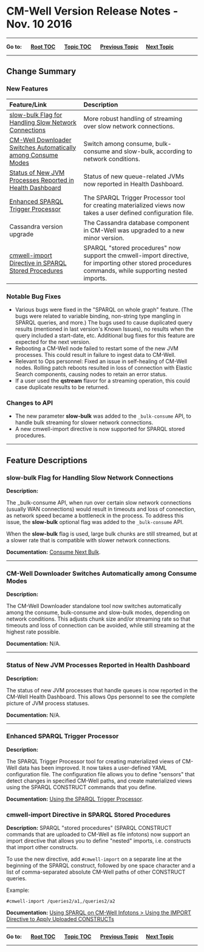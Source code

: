 # CM-Well Version Release Notes - Nov. 10 2016

----

**Go to:** &nbsp;&nbsp;&nbsp;&nbsp; [**Root TOC**](CM-Well.RootTOC.md) &nbsp;&nbsp;&nbsp;&nbsp; [**Topic TOC**](ReleaseNotes.TOC.md) &nbsp;&nbsp;&nbsp;&nbsp; [**Previous Topic**](ReleaseNotes.Oct.6.2016.md)&nbsp;&nbsp;&nbsp;&nbsp; [**Next Topic**](ReleaseNotes.Dec.7.2016.md)  

----

## Change Summary

### New Features

Feature/Link | Description
:-------------|:-----------
[slow-bulk Flag for Handling Slow Network Connections](#hdr1) | More robust handling of streaming over slow network connections.
[CM-Well Downloader Switches Automatically among Consume Modes](#hdr2) | Switch among consume, bulk-consume and slow-bulk, according to network conditions.
[Status of New JVM Processes Reported in Health Dashboard](#hdr3) | Status of new queue-related JVMs now reported in Health Dashboard.
[Enhanced SPARQL Trigger Processor](#hdr4) | The SPARQL Trigger Processor tool for creating materialized views now takes a user defined configuration file.
Cassandra version upgrade | The Cassandra database component in CM-Well was upgraded to a new minor version.
[cmwell-import Directive in SPARQL Stored Procedures](#hdr5) | SPARQL "stored procedures" now support the cmwell-import directive, for importing other stored procedures commands, while supporting nested imports.


### Notable Bug Fixes

* Various bugs were fixed in the "SPARQL on whole graph" feature. (The bugs were related to variable binding, non-string type mangling in SPARQL queries, and more.) The bugs used to cause duplicated query results (mentioned in last version's Known Issues), no results when the query included a start-date, etc. Additional bug fixes for this feature are expected for the next version.
* Rebooting a CM-Well node failed to restart some of the new JVM processes. This could result in failure to ingest data to CM-Well.
* Relevant to Ops personnel: Fixed an issue in self-healing of CM-Well nodes. Rolling patch reboots resulted in loss of connection with Elastic Search components, causing nodes to retain an error status.
* If a user used the **qstream** flavor for a streaming operation, this could case duplicate results to be returned.

### Changes to API	

* The new parameter **slow-bulk** was added to the `_bulk-consume` API, to handle bulk streaming for slower network connections.
* A new cmwell-import directive is now supported for SPARQL stored procedures.

------------------------------

## Feature Descriptions

<a name="hdr1"></a>
### slow-bulk Flag for Handling Slow Network Connections

**Description:**

The _bulk-consume API, when run over certain slow network connections (usually WAN connections) would result in timeouts and loss of connection, as network speed became a bottleneck in the process. To address this issue, the **slow-bulk** optional flag was added to the `_bulk-consume` API.

When the **slow-bulk** flag is used, large bulk chunks are still streamed, but at a slower rate that is compatible with slower network connections. 

**Documentation:** [Consume Next Bulk](API.Stream.ConsumeNextBulk.md).

----------

<a name="hdr2"></a>
### CM-Well Downloader Switches Automatically among Consume Modes

**Description:**

The CM-Well Downloader standalone tool now switches automatically among the consume, bulk-consume and slow-bulk modes, depending on network conditions. This adjusts chunk size and/or streaming rate so that timeouts and loss of connection can be avoided, while still streaming at the highest rate possible.

**Documentation:** N/A.

----------

<a name="hdr3"></a>
### Status of New JVM Processes Reported in Health Dashboard

**Description:**

The status of new JVM processes that handle queues is now reported in the CM-Well Health Dashboard. This allows Ops personnel to see the complete picture of JVM process statuses.

**Documentation:** N/A.

----------

<a name="hdr4"></a>
### Enhanced SPARQL Trigger Processor

**Description:**

The SPARQL Trigger Processor tool for creating materialized views of CM-Well data has been improved. It now takes a user-defined YAML configuration file. The configuration file allows you to define "sensors" that detect changes in specified CM-Well paths, and create materialized views using the SPARQL CONSTRUCT commands that you define.  

**Documentation:** [Using the SPARQL Trigger Processor](Tools.UsingTheSPARQLTriggerProcessor.md).

<a name="hdr5"></a>
### cmwell-import Directive in SPARQL Stored Procedures

**Description:**
SPARQL "stored procedures" (SPARQL CONSTRUCT commands that are uploaded to CM-Well as file infotons) now support an import directive that allows you to define "nested" imports, i.e. constructs that import other constructs. 

To use the new directive, add `#cmwell-import` on a separate line at the beginning of the SPARQL construct, followed by one space character and a list of comma-separated absolute CM-Well paths of other CONSTRUCT queries.

Example:

    #cmwell-import /queries2/a1,/queries2/a2

**Documentation:** [Using SPARQL on CM-Well Infotons > Using the IMPORT Directive to Apply Uploaded CONSTRUCTs](DevGuide.UsingSPARQLOnCM-WellInfotons.md#hdr8)

----

**Go to:** &nbsp;&nbsp;&nbsp;&nbsp; [**Root TOC**](CM-Well.RootTOC.md) &nbsp;&nbsp;&nbsp;&nbsp; [**Topic TOC**](ReleaseNotes.TOC.md) &nbsp;&nbsp;&nbsp;&nbsp; [**Previous Topic**](ReleaseNotes.Oct.6.2016.md)&nbsp;&nbsp;&nbsp;&nbsp; [**Next Topic**](ReleaseNotes.Dec.7.2016.md)  

----